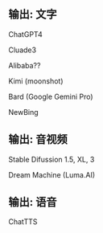 ## 输出: 文字

ChatGPT4

Cluade3

Alibaba??

Kimi (moonshot)

Bard (Google Gemini Pro)

NewBing

## 输出: 音视频

Stable Difussion 1.5, XL, 3

Dream Machine (Luma.AI)

## 输出: 语音

ChatTTS


